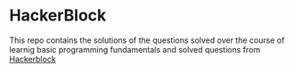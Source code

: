 # HackerBlock 

This repo contains the solutions of the questions solved over the course of learnig basic programming fundamentals and solved questions from [Hackerblock](https://hack.codingblocks.com/)

